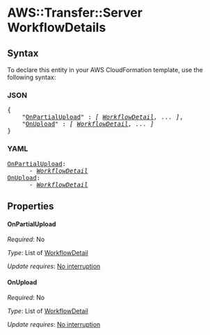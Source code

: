 # AWS::Transfer::Server WorkflowDetails

## Syntax

To declare this entity in your AWS CloudFormation template, use the following syntax:

### JSON

<pre>
{
    "<a href="#onpartialupload" title="OnPartialUpload">OnPartialUpload</a>" : <i>[ <a href="workflowdetail.md">WorkflowDetail</a>, ... ]</i>,
    "<a href="#onupload" title="OnUpload">OnUpload</a>" : <i>[ <a href="workflowdetail.md">WorkflowDetail</a>, ... ]</i>
}
</pre>

### YAML

<pre>
<a href="#onpartialupload" title="OnPartialUpload">OnPartialUpload</a>: <i>
      - <a href="workflowdetail.md">WorkflowDetail</a></i>
<a href="#onupload" title="OnUpload">OnUpload</a>: <i>
      - <a href="workflowdetail.md">WorkflowDetail</a></i>
</pre>

## Properties

#### OnPartialUpload

_Required_: No

_Type_: List of <a href="workflowdetail.md">WorkflowDetail</a>

_Update requires_: [No interruption](https://docs.aws.amazon.com/AWSCloudFormation/latest/UserGuide/using-cfn-updating-stacks-update-behaviors.html#update-no-interrupt)

#### OnUpload

_Required_: No

_Type_: List of <a href="workflowdetail.md">WorkflowDetail</a>

_Update requires_: [No interruption](https://docs.aws.amazon.com/AWSCloudFormation/latest/UserGuide/using-cfn-updating-stacks-update-behaviors.html#update-no-interrupt)

